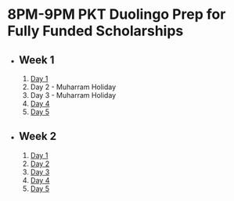 # 8PM-9PM PKT Duolingo Prep for Fully Funded Scholarships

- ## Week 1

   1. [Day 1](https://www.facebook.com/iCodeguru/videos/1014687036447044)
   2. Day 2 - Muharram Holiday
   3. Day 3 - Muharram Holiday
   4. [Day 4](https://www.facebook.com/iCodeguru/videos/1844957622582963)
   5. [Day 5](https://www.facebook.com/iCodeguru/videos/1236568961050003)

- ## Week 2

   1. [Day 1](https://www.facebook.com/iCodeguru/videos/516994467488227)
   2. [Day 2](https://www.facebook.com/iCodeguru/videos/8208255322530570)
   3. [Day 3](https://www.facebook.com/iCodeguru/videos/1156439698928610)
   4. [Day 4](https://www.facebook.com/iCodeguru/videos/474691985307608)
   5. [Day 5]()

<!-- - ## Week 

   1. [Day 1]()
   2. [Day 2]()
   3. [Day 3]()
   4. [Day 4]()
   5. [Day 5]() -->